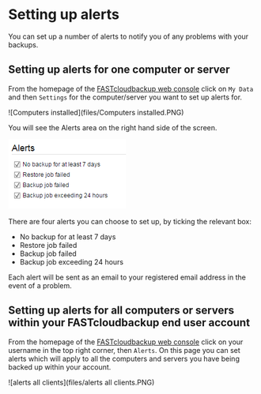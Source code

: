 # Setting up alerts

You can set up a number of alerts to notify you of any problems with your backups.  

## Setting up alerts for one computer or server

From the homepage of the [FASTcloudbackup web console](https://fcb.ukfast.co.uk) click on `My Data` and then `Settings` for the computer/server you want to set up alerts for.

![Computers installed](files/Computers installed.PNG)

You will see the Alerts area on the right hand side of the screen.

![alerts](files/alerts.PNG)

There are four alerts you can choose to set up, by ticking the relevant box:

- No backup for at least 7 days
- Restore job failed
- Backup job failed
- Backup job exceeding 24 hours

Each alert will be sent as an email to your registered email address in the event of a problem.

## Setting up alerts for all computers or servers within your FASTcloudbackup end user account

From the homepage of the [FASTcloudbackup web console](https://fcb.ukfast.co.uk) click on your username in the top right corner, then `Alerts`.  On this page you can set alerts which will apply to all the computers and servers you have being backed up within your account.

![alerts all clients](files/alerts all clients.PNG)
